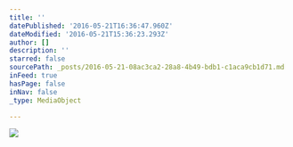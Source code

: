 ```yaml
---
title: ''
datePublished: '2016-05-21T16:36:47.960Z'
dateModified: '2016-05-21T15:36:23.293Z'
author: []
description: ''
starred: false
sourcePath: _posts/2016-05-21-08ac3ca2-28a8-4b49-bdb1-c1aca9cb1d71.md
inFeed: true
hasPage: false
inNav: false
_type: MediaObject

---
```

![](https://the-grid-user-content.s3-us-west-2.amazonaws.com/20ec4c88-aef8-4049-8a0b-72c1014a587d.jpg)